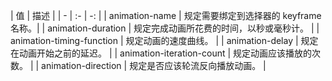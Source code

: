 | 值 | 描述 |
| - | :- | -: |
| animation-name | 规定需要绑定到选择器的 keyframe 名称。|
| animation-duration | 规定完成动画所花费的时间，以秒或毫秒计。 |
| animation-timing-function | 规定动画的速度曲线。 |
| animation-delay | 规定在动画开始之前的延迟。 |
| animation-iteration-count | 规定动画应该播放的次数。 |
| animation-direction | 规定是否应该轮流反向播放动画。 |
